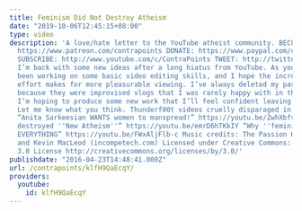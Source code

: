 ```yaml
---
title: Feminism Did Not Destroy Atheism
date: "2019-10-06T12:45:15+08:00"
type: video
description: 'A love/hate letter to the YouTube atheist community. BECOME MY PATRON:
  https://www.patreon.com/contrapoints DONATE: https://www.paypal.com/cgi-bin/webscr?cmd=_donations&business=QAXL4AUZAQY7C&lc=US&item_name=ContraPoints&currency_code=USD&bn=PP%2dDonationsBF%3abtn_donateCC_LG%2egif%3aNonHosted
  SUBSCRIBE: http://www.youtube.com/c/ContraPoints TWEET: http://twitter.com/ContraPoints
  I’m back with some new ideas after a long hiatus from YouTube. As you can see, I’ve
  been working on some basic video editing skills, and I hope the increased time and
  effort makes for more pleasurable viewing. I’ve always deleted my past videos, mostly
  because they were improvised vlogs that I was rarely happy with in the long term.
  I’m hoping to produce some new work that I’ll feel confident leaving up permanently.
  Let me know what you think. Thunderf00t videos cruelly disparaged in this video:
  “Anita Sarkeesian WANTS women to manspread!” https://youtu.be/ZwhXbfsn24w “How Feminism
  destroyed ''New Atheism''” https://youtu.be/emrD6hTKkIY “Why ''feminism'' poisons
  EVERYTHING” https://youtu.be/FWxAljFlb-c Music credits: The Passion HiFi www.thepassionhifi.com
  and Kevin MacLeod (incompetech.com) Licensed under Creative Commons: By Attribution
  3.0 License http://creativecommons.org/licenses/by/3.0/'
publishdate: "2016-04-23T14:48:41.000Z"
url: /contrapoints/klfH9QaEcqY/
providers:
  youtube:
    id: klfH9QaEcqY
---
```

